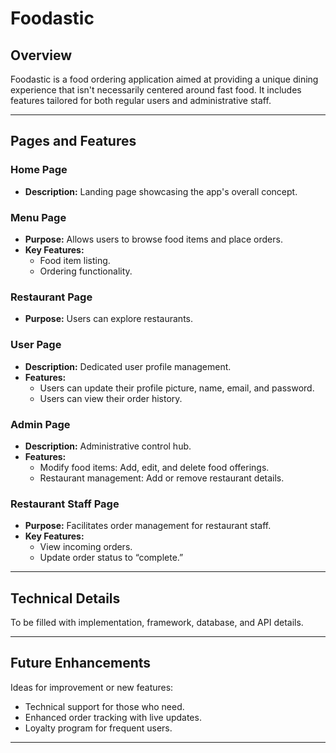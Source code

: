 # Foodastic

## Overview
Foodastic is a food ordering application aimed at providing a unique dining experience that isn't necessarily centered around fast food. It includes features tailored for both regular users and administrative staff.

---

## Pages and Features

### Home Page
- **Description:** Landing page showcasing the app's overall concept.

### Menu Page
- **Purpose:** Allows users to browse food items and place orders.
- **Key Features:**  
  - Food item listing.  
  - Ordering functionality.  

### Restaurant Page
- **Purpose:** Users can explore restaurants.  

### User Page
- **Description:** Dedicated user profile management.  
- **Features:**  
  - Users can update their profile picture, name, email, and password.  
  - Users can view their order history.  

### Admin Page
- **Description:** Administrative control hub.  
- **Features:**  
  - Modify food items: Add, edit, and delete food offerings.  
  - Restaurant management: Add or remove restaurant details.  

### Restaurant Staff Page
- **Purpose:** Facilitates order management for restaurant staff.  
- **Key Features:**  
  - View incoming orders.  
  - Update order status to “complete.”

---

## Technical Details
To be filled with implementation, framework, database, and API details.

---

## Future Enhancements
Ideas for improvement or new features:
- Technical support for those who need.  
- Enhanced order tracking with live updates.  
- Loyalty program for frequent users.

---
